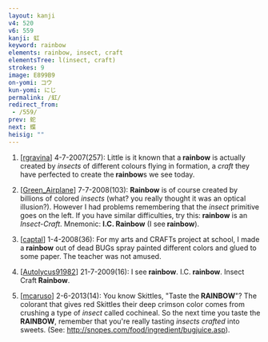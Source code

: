 ```yaml
---
layout: kanji
v4: 520
v6: 559
kanji: 虹
keyword: rainbow
elements: rainbow, insect, craft
elementsTree: l(insect, craft)
strokes: 9
image: E899B9
on-yomi: コウ
kun-yomi: にじ
permalink: /虹/
redirect_from:
 - /559/
prev: 蛇
next: 蝶
heisig: ""
---
```


1) [<a href="http://kanji.koohii.com/profile/rgravina">rgravina</a>] 4-7-2007(257): Little is it known that a<strong> rainbow</strong> is actually created by <em>insects</em> of different colours flying in formation, a <em>craft</em> they have perfected to create the<strong> rainbow</strong>s we see today.

2) [<a href="http://kanji.koohii.com/profile/Green_Airplane">Green_Airplane</a>] 7-7-2008(103): <strong>Rainbow</strong> is of course created by billions of colored <em>insects</em> (what? you really thought it was an optical illusion?). However I had problems remembering that the <em>insect</em> primitive goes on the left. If you have similar difficulties, try this:<strong> rainbow</strong> is an <em>Insect-Craft</em>. Mnemonic: <strong>I.C.<strong> Rainbow</strong></strong> (I see<strong> rainbow</strong>).

3) [<a href="http://kanji.koohii.com/profile/captal">captal</a>] 1-4-2008(36): For my arts and CRAFTs project at school, I made a<strong> rainbow</strong> out of dead BUGs spray painted different colors and glued to some paper. The teacher was not amused.

4) [<a href="http://kanji.koohii.com/profile/Autolycus91982">Autolycus91982</a>] 21-7-2009(16): I see<strong> rainbow</strong>. I.C.<strong> rainbow</strong>. Insect Craft<strong> Rainbow</strong>.

5) [<a href="http://kanji.koohii.com/profile/mcaruso">mcaruso</a>] 2-6-2013(14): You know Skittles, &quot;Taste the<strong> RAINBOW</strong>&quot;? The colorant that gives red Skittles their deep crimson color comes from crushing a type of <em>insect</em> called cochineal. So the next time you taste the<strong> RAINBOW</strong>, remember that you&#039;re really tasting <em>insects</em> <em>crafted</em> into sweets. (See: <a href="http://snopes.com/food/ingredient/bugjuice.asp">http://snopes.com/food/ingredient/bugjuice.asp</a>).

